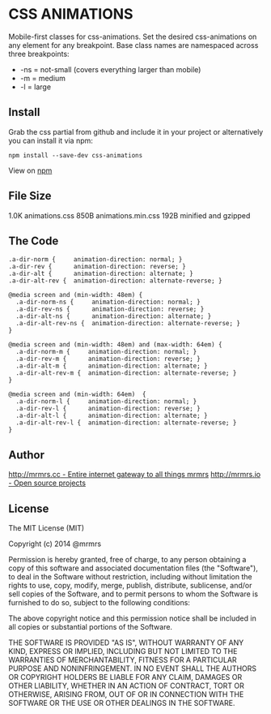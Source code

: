 # CSS ANIMATIONS

  Mobile-first classes for css-animations.
  Set the desired css-animations on any element for any breakpoint.
  Base class names are namespaced across three breakpoints:

*  -ns = not-small (covers everything larger than mobile)
*  -m  = medium
*  -l  = large

## Install
Grab the css partial from github and include it in your project or alternatively
you can install it via npm:
```
npm install --save-dev css-animations
```
View on [npm](https://www.npmjs.org/package/css-animations)


## File Size

1.0K animations.css
850B animations.min.css 
192B minified and gzipped

## The Code
```
.a-dir-norm {     animation-direction: normal; }
.a-dir-rev {      animation-direction: reverse; }
.a-dir-alt {      animation-direction: alternate; }
.a-dir-alt-rev {  animation-direction: alternate-reverse; }

@media screen and (min-width: 48em) {
  .a-dir-norm-ns {     animation-direction: normal; }
  .a-dir-rev-ns {      animation-direction: reverse; }
  .a-dir-alt-ns {      animation-direction: alternate; }
  .a-dir-alt-rev-ns {  animation-direction: alternate-reverse; }
}

@media screen and (min-width: 48em) and (max-width: 64em) {
  .a-dir-norm-m {     animation-direction: normal; }
  .a-dir-rev-m {      animation-direction: reverse; }
  .a-dir-alt-m {      animation-direction: alternate; }
  .a-dir-alt-rev-m {  animation-direction: alternate-reverse; }
}

@media screen and (min-width: 64em)  {
  .a-dir-norm-l {     animation-direction: normal; }
  .a-dir-rev-l {      animation-direction: reverse; }
  .a-dir-alt-l {      animation-direction: alternate; }
  .a-dir-alt-rev-l {  animation-direction: alternate-reverse; }
}

```

## Author

[http://mrmrs.cc - Entire internet gateway to all things mrmrs](http://mrmrs.cc)
[http://mrmrs.io - Open source projects](http://mrmrs.io)

## License

The MIT License (MIT)

Copyright (c) 2014 @mrmrs

Permission is hereby granted, free of charge, to any person obtaining a copy
of this software and associated documentation files (the "Software"), to deal
in the Software without restriction, including without limitation the rights
to use, copy, modify, merge, publish, distribute, sublicense, and/or sell
copies of the Software, and to permit persons to whom the Software is
furnished to do so, subject to the following conditions:

The above copyright notice and this permission notice shall be included in
all copies or substantial portions of the Software.

THE SOFTWARE IS PROVIDED "AS IS", WITHOUT WARRANTY OF ANY KIND, EXPRESS OR
IMPLIED, INCLUDING BUT NOT LIMITED TO THE WARRANTIES OF MERCHANTABILITY,
FITNESS FOR A PARTICULAR PURPOSE AND NONINFRINGEMENT. IN NO EVENT SHALL THE
AUTHORS OR COPYRIGHT HOLDERS BE LIABLE FOR ANY CLAIM, DAMAGES OR OTHER
LIABILITY, WHETHER IN AN ACTION OF CONTRACT, TORT OR OTHERWISE, ARISING FROM,
OUT OF OR IN CONNECTION WITH THE SOFTWARE OR THE USE OR OTHER DEALINGS IN
THE SOFTWARE.

